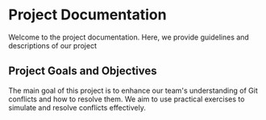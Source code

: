 # Project Documentation
Welcome to the project documentation. Here, we provide guidelines and
descriptions of our project
## Project Goals and Objectives
The main goal of this project is to enhance our team's understanding of Git
conflicts and how to resolve them. We aim to use practical exercises to simulate
and resolve conflicts effectively.
